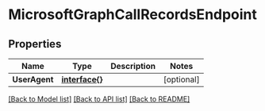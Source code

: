# MicrosoftGraphCallRecordsEndpoint

## Properties

Name | Type | Description | Notes
------------ | ------------- | ------------- | -------------
**UserAgent** | [**interface{}**](.md) |  | [optional] 

[[Back to Model list]](../README.md#documentation-for-models) [[Back to API list]](../README.md#documentation-for-api-endpoints) [[Back to README]](../README.md)


